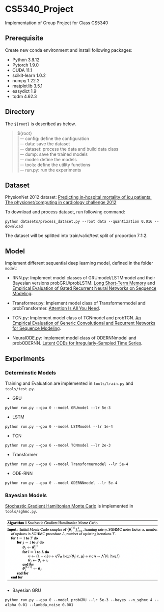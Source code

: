 # CS5340_Project
Implementation of Group Project for Class CS5340

## Prerequisite
Create new conda environment and install following packages:
* Python 3.8.12
* Pytorch 1.9.0
* CUDA 11.1
* scikit-learn 1.0.2
* numpy 1.22.2
* matplotlib 3.5.1
* easydict 1.9
* tqdm 4.62.3

## Directory
The `${root}` is described as below.
> ${root}\
| -- config: define the configuration\
| -- data: save the dataset\
| -- dataset: process the data and build data class\
| -- dump: save the trained models\
| -- model: define the models\
| -- tools: define the utility functions\
| -- run.py: run the experiments

## Dataset
PhysionNet 2012 dataset: [Predicting in-hospital mortality of icu patients: The physionet/computing in cardiology challenge 2012](https://ieeexplore.ieee.org/abstract/document/6420376)

To download and process dataset, run following command:
```
python datasets/process_dataset.py --root data --quantization 0.016 --download
```

The dataset will be splitted into train/valid/test split of proportion 7:1:2.

## Model
Implement different sequential deep learning model, defined in the folder `model`:

* RNN.py: Implement model classes of GRUmodel/LSTMmodel and their Bayesian versions probGRU/probLSTM. [Long Short-Term Memory](https://ieeexplore.ieee.org/abstract/document/6795963) and [Empirical Evaluation of Gated Recurrent Neural Networks on Sequence Modeling](https://arxiv.org/pdf/1412.3555.pdf?ref=hackernoon.com).

* Transformer.py: Implement model class of Transformermodel and probTransformer. [Attention Is All You Need](https://proceedings.neurips.cc/paper/2017/file/3f5ee243547dee91fbd053c1c4a845aa-Paper.pdf).

* TCN.py: Implement model class of TCNmodel and probTCN. [An Empirical Evaluation of Generic Convolutional and Recurrent Networks for Sequence Modeling](https://arxiv.org/pdf/1803.01271.pdf).

* NeuralODE.py: Implement model class of ODERNNmodel and probODERNN. [Latent ODEs for Irregularly-Sampled Time Series](https://papers.nips.cc/paper/2019/file/42a6845a557bef704ad8ac9cb4461d43-Paper.pdf).


## Experiments

### Determinstic Models
Training and Evaluation are implemented in `tools/train.py` and `tools/test.py`.

* GRU
```
python run.py --gpu 0 --model GRUmodel --lr 5e-3
```

* LSTM
```
python run.py --gpu 0 --model LSTMmodel --lr 1e-4
```

* TCN
```
python run.py --gpu 0 --model TCNmodel --lr 2e-3
```

* Transformer
```
python run.py --gpu 0 --model Transformermodel --lr 5e-4
```

* ODE-RNN
```
python run.py --gpu 0 --model ODERNNmodel --lr 5e-4
```

### Bayesian Models
[Stochastic Gradient Hamiltonian Monte Carlo](https://proceedings.mlr.press/v32/cheni14.pdf) is implemented in `tools/sghmc.py`.

![image](https://github.com/guxm2021/CS5340_Project/blob/main/assets/SGHMC.png)

* Bayesian GRU
```
python run.py --gpu 0 --model probGRU --lr 5e-3 --bayes --n_sghmc 4 --alpha 0.01 --lambda_noise 0.001
```

